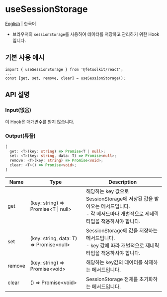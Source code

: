 # useSessionStorage

[English](../en/hook_usesessionstorage.md) | 한국어

- 브라우저의 `sessionStorage`를 사용하여 데이터를 저장하고 관리하기 위한 Hook 입니다.

## 기본 사용 예시

```tsx
import { useSessionStorage } from '@fetoolkit/react';
...
const [get, set, remove, clear] = useSessionStorage();
```

## API 설명

### Input(없음)

이 Hook은 매개변수를 받지 않습니다.

### Output(튜플)

```typescript
[
  get: <T>(key: string) => Promise<T | null>;
  set: <T>(key: string, data: T) => Promise<null>;
  remove: <T>(key: string) => Promise<void>;
  clear: <T>() => Promise<void>;
]
```

| Name   | Type                                        | Description                                                                                                                             |
| ------ | ------------------------------------------- | --------------------------------------------------------------------------------------------------------------------------------------- |
| get    | <T>(key: string) => Promise<T \| null>      | 해당하는 key 값으로 SessionStorage에 저장된 값을 받아오는 메서드입니다.<br> - 각 메서드마다 개별적으로 제네릭 타입을 적용하셔야 합니다. |
| set    | <T>(key: string, data: T) => Promise\<null> | SessionStorage에 값을 저장하는 메서드입니다.<br> - key 값에 따라 개별적으로 제네릭 타입을 적용하셔야 합니다.                            |
| remove | <T>(key: string) => Promise\<void>          | 해당하는 key값의 데이터를 삭제하는 메서드입니다.                                                                                        |
| clear  | <T>() => Promise\<void>                     | SessionStorage 전체를 초기화하는 메서드입니다.                                                                                          |
